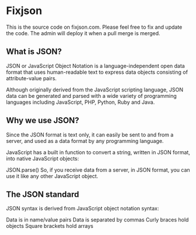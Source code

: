 # Fixjson
This is the source code on fixjson.com. Please feel free to fix and update the code. The admin will deploy it when a pull merge is merged.

## What is JSON?
JSON or JavaScript Object Notation is a language-independent open data format that uses human-readable text to express data objects consisting of attribute-value pairs.

Although originally derived from the JavaScript scripting language, JSON data can be generated and parsed with a wide variety of programming languages including JavaScript, PHP, Python, Ruby and Java.

## Why we use JSON?
Since the JSON format is text only, it can easily be sent to and from a server, and used as a data format by any programming language.

JavaScript has a built in function to convert a string, written in JSON format, into native JavaScript objects:

JSON.parse()
So, if you receive data from a server, in JSON format, you can use it like any other JavaScript object.

## The JSON standard
JSON syntax is derived from JavaScript object notation syntax:

Data is in name/value pairs
Data is separated by commas
Curly braces hold objects
Square brackets hold arrays
